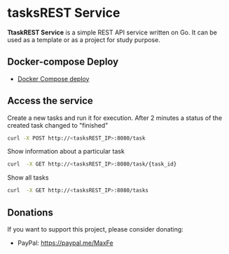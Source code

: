 # tasksREST Service
**TtaskREST Service** is a simple REST API service written on Go.
It can be used as a template or as a project for study purpose.

## Docker-compose Deploy
* [Docker Compose deploy](https://github.com/Maxfer4Maxfer/tasksREST/blob/master/docs/docker-compose-deploy.md)

## Access the service
Create a new tasks and run it for execution. After 2 minutes a status of the created task changed to "finished"
```bash
curl -X POST http://<tasksREST_IP>:8080/task
```

Show information about a particular task
```bash
curl  -X GET http://<tasksREST_IP>:8080/task/{task_id}
```

Show all tasks
```bash
curl  -X GET http://<tasksREST_IP>:8080/tasks
```

## Donations
 If you want to support this project, please consider donating:
 * PayPal: https://paypal.me/MaxFe
